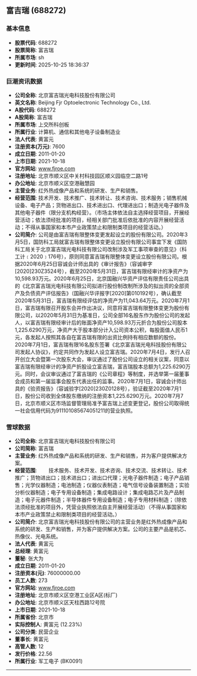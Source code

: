 ## 富吉瑞 (688272)

### 基本信息

- **股票代码**: 688272
- **股票简称**: 富吉瑞
- **所属市场**: sh
- **更新时间**: 2025-10-25 18:36:37

### 巨潮资讯数据

- **公司全称**: 北京富吉瑞光电科技股份有限公司
- **英文名称**: Beijing Fjr Optoelectronic Technology Co., Ltd.
- **A股代码**: 688272
- **A股简称**: 富吉瑞
- **所属市场**: 上交所科创板
- **所属行业**: 计算机、通信和其他电子设备制造业
- **法人代表**: 黄富元
- **注册资本(万元)**: 7600
- **成立日期**: 2011-01-20
- **上市日期**: 2021-10-18
- **官方网站**: www.fjroe.com
- **注册地址**: 北京市顺义区中关村科技园区顺义园临空二路1号
- **办公地址**: 北京市顺义区空港融慧园
- **主营业务**: 红外热成像产品和系统的研发、生产和销售。
- **经营范围**: 技术开发、技术推广、技术转让、技术咨询、技术服务；销售机械设备、电子产品；货物进出口、技术进出口、代理进出口；制造光电子器件及其他电子器件（限分支机构经营）。（市场主体依法自主选择经营项目，开展经营活动；依法须经批准的项目，经相关部门批准后依批准的内容开展经营活动；不得从事国家和本市产业政策禁止和限制类项目的经营活动。）
- **公司简介**: 公司是由富吉瑞有限整体变更发起设立的股份有限公司。2020年3月5日，国防科工局就富吉瑞有限整体变更设立股份有限公司事宜下发《国防科工局关于北京富吉瑞光电科技有限公司改制涉及军工事项审查的意见》（科工计﹝2020﹞176号），原则同意富吉瑞有限整体变更设立股份有限公司。根据2020年6月25日容诚会计师出具的《审计报告》（容诚审字[2020]230Z3524号），截至2020年5月31日，富吉瑞有限经审计的净资产为10,598.93万元。2020年6月25日，北京国融兴华资产评估有限责任公司出具的《北京富吉瑞光电科技有限公司拟进行股份制改制所涉及的拟出资的全部资产及负债资产评估报告》（国融兴华评报字[2020]第010192号），确认截至2020年5月31日，富吉瑞有限经评估的净资产为11,043.64万元。2020年7月1日，富吉瑞有限召开股东会并作出决议，同意将富吉瑞有限整体变更为股份有限公司，以2020年5月31日为基准日，公司全部16名股东作为股份公司的发起人，以富吉瑞有限经审计后的账面净资产10,598.93万元折合为股份公司股本1,225.6290万元，净资产大于股本部分计入公司资本公积，每股面值人民币1元，各发起人按照其各自在富吉瑞有限的出资比例持有相应数额的股份。2020年7月1日，富吉瑞有限16名股东签署《北京富吉瑞光电科技股份有限公司发起人协议》，约定共同作为发起人设立富吉瑞。2020年7月4日，发行人召开创立大会暨第一次股东大会，审议通过了股份公司设立的相关议案，同意以富吉瑞有限经审计的净资产折股设立富吉瑞，富吉瑞股本总额为1,225.6290万元。同时，会议审议通过了富吉瑞的《公司章程》等制度，并选举第一届董事会成员和第一届监事会股东代表出任的监事。2020年7月1日，容诚会计师出具的《验资报告》（容诚验字[2020]230Z0128号），验证截至2020年7月1日，股份公司收到全体股东缴纳的注册资本1,225.6290万元。2020年7月7日，北京市顺义区市场监督管理局准予富吉瑞上述变更登记，股份公司取得统一社会信用代码为911101085674051211的营业执照。

### 雪球数据

- **公司全称**: 北京富吉瑞光电科技股份有限公司
- **公司简称**: 富吉瑞
- **主营业务**: 红外热成像产品和系统的研发、生产和销售，并为客户提供解决方案。
- **经营范围**: 　　技术服务、技术开发、技术咨询、技术交流、技术转让、技术推广；货物进出口；技术进出口；进出口代理；光电子器件制造；电子产品销售；光学仪器制造；电池制造；仪器仪表制造；电气信号设备装置制造；实验分析仪器制造；电子专用设备制造；集成电路设计；集成电路芯片及产品制造；电子元器件制造；半导体器件专用设备制造；电子专用材料制造；（除依法须经批准的项目外，凭营业执照依法自主开展经营活动）（不得从事国家和本市产业政策禁止和限制类项目的经营活动。）
- **公司简介**: 北京富吉瑞光电科技股份有限公司的主营业务是红外热成像产品和系统的研发、生产和销售，并为客户提供解决方案。公司的主要产品是机芯、热像仪、光电系统。
- **法人代表**: 黄富元
- **总经理**: 黄富元
- **董秘**: 张大为
- **成立日期**: 2011-01-20
- **注册资本(元)**: 76000000.00
- **员工人数**: 273
- **官方网站**: www.fjroe.com
- **注册地址**: 北京市顺义区空港工业区A区(标厂)
- **办公地址**: 北京市顺义区天柱西路12号院
- **上市日期**: 2021-10-18
- **所属省份**: 北京市
- **实际控制人**: 黄富元 (12.23%)
- **公司分类**: 民营企业
- **董事长**: 黄富元
- **高管人数**: 12
- **发行价格**: 22.56
- **所属行业**: 军工电子 (BK0091)

---